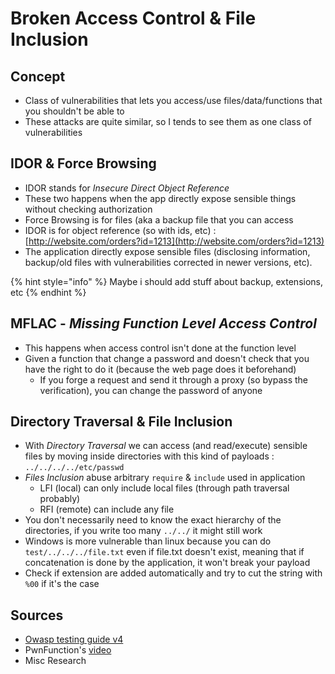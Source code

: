 # Broken Access Control & File Inclusion

## Concept

* Class of vulnerabilities that lets you access/use files/data/functions that you shouldn't be able to
* These attacks are quite similar, so I tends to see them as one class of vulnerabilities

## IDOR & Force Browsing

* IDOR stands for _Insecure Direct Object Reference_
* These two happens when the app directly expose sensible things without checking authorization
* Force Browsing is for files \(aka a backup file that you can access
* IDOR is for object reference \(so with ids, etc\) :  [http://website.com/orders?id=1213](http://website.com/orders?id=1213)
* The application directly expose sensible files \(disclosing information, backup/old files with vulnerabilities corrected in newer versions, etc\).

{% hint style="info" %}
Maybe i should add stuff about backup, extensions, etc
{% endhint %}

## MFLAC - _Missing Function Level Access Control_

* This happens when access control isn't done at the function level
* Given a function that change a password and doesn't check that you have the right to do it \(because the web page does it beforehand\)
  * If you forge a request and send it through a proxy \(so bypass the verification\), you can change the password of anyone

## Directory Traversal & File Inclusion

* With _Directory Traversal_ we can access \(and read/execute\) sensible files by moving inside directories with this kind of payloads : `../../../../etc/passwd`
* _Files Inclusion_ abuse arbitrary  `require` & `include` used in application
  * LFI \(local\) can only include local files \(through path traversal probably\)
  * RFI \(remote\) can include any file
* You don't necessarily need to know the exact hierarchy of the directories, if you write too many `../../` it might still work
* Windows is more vulnerable than linux because you can do `test/../../../file.txt` even if file.txt doesn't exist, meaning that if concatenation is done by the application, it won't break your payload
* Check if extension are added automatically and try to cut the string with `%00` if it's the case

## Sources

* [Owasp testing guide v4](https://owasp.org/www-project-web-security-testing-guide/assets/archive/OWASP_Testing_Guide_v4.pdf)
* PwnFunction's [video](https://www.youtube.com/watch?v=rloqMGcPMkI)
* Misc Research

